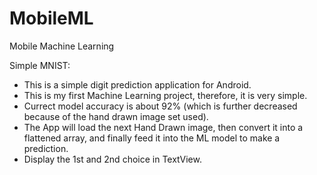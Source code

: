 # MobileML
Mobile Machine Learning

Simple MNIST:
  * This is a simple digit prediction application for Android.
  * This is my first Machine Learning project, therefore, it is very simple.
  * Currect model accuracy is about 92% (which is further decreased because of the hand drawn image set used).
  * The App will load the next Hand Drawn image, then convert it into a flattened array, and finally feed it into the ML model to make a prediction.
  * Display the 1st and 2nd choice in TextView.
